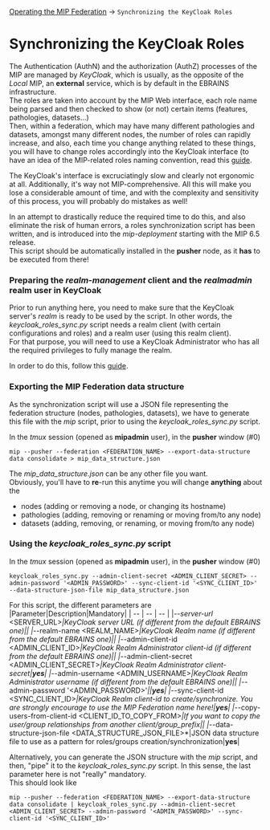 <a href="OperatingMIPFederation.md">Operating the MIP Federation</a> -> `Synchronizing the KeyCloak Roles`

# Synchronizing the KeyCloak Roles
The Authentication (AuthN) and the authorization (AuthZ) processes of the MIP are managed by *KeyCloak*, which is usually, as the opposite of the *Local* MIP, an **external** service, which is by default in the EBRAINS infrastructure.  
The roles are taken into account by the MIP Web interface, each role name being parsed and then checked to show (or not) certain items (features, pathologies, datasets...)  
Then, within a federation, which may have many different pathologies and datasets, amongst many different nodes, the number of roles can rapidly increase, and also, each time you change anything related to these things, you will have to change roles accordingly into the KeyCloak interface (to have an idea of the MIP-related roles naming convention, read this <a href="../../documentation/UserAuthorizations.md">guide</a>.

The KeyCloak's interface is excruciatingly slow and clearly not ergonomic at all. Additionally, it's way not MIP-comprehensive. All this will make you lose a considerable amount of time, and with the complexity and sensitivity of this process, you will probably do mistakes as well!

In an attempt to drastically reduce the required time to do this, and also eliminate the risk of human errors, a roles synchronization script has been written, and is introduced into the *mip-deployment* starting with the MIP 6.5 release.  
This script should be automatically installed in the **pusher** node, as it **has** to be executed from there!

### Preparing the *realm-management* client and the *realmadmin* realm user in KeyCloak
Prior to run anything here, you need to make sure that the KeyCloak server's *realm* is ready to be used by the script. In other words, the *keycloak_roles_sync.py* script needs a realm client (with certain configurations and roles) and a realm user (using this realm client).  
For that purpose, you will need to use a KeyCloak Administrator who has all the required privileges to fully manage the realm.

In order to do this, follow this <a href="PreparingKeycloakRealmClient.md">guide</a>.

### Exporting the MIP Federation data structure
As the synchronization script will use a JSON file representing the federation structure (nodes, pathologies, datasets), we have to generate this file with the *mip* script, prior to using the *keycloak_roles_sync.py* script.  

In the *tmux* session (opened as **mipadmin** user), in the **pusher** window (#0)
```
mip --pusher --federation <FEDERATION_NAME> --export-data-structure data consolidate > mip_data_structure.json
```
The *mip_data_structure.json* can be any other file you want.  
Obviously, you'll have to **re**-run this anytime you will change **anything** about the
* nodes (adding or removing a node, or changing its hostname)
* pathologies (adding, removing or renaming or moving from/to any node)
* datasets (adding, removing, or renaming, or moving from/to any node)

### Using the *keycloak_roles_sync.py* script
In the *tmux* session (opened as **mipadmin** user), in the **pusher** window (#0)
```
keycloak_roles_sync.py --admin-client-secret <ADMIN_CLIENT_SECRET> --admin-password '<ADMIN_PASSWORD>' --sync-client-id '<SYNC_CLIENT_ID>' --data-structure-json-file mip_data_structure.json
```

For this script, the different parameters are
|Parameter|Description|Mandatory|
| -- | -- | -- |
|*--server-url* \<SERVER_URL>*|KeyCloak server URL (if different from the default EBRAINS one)||
|*--realm-name \<REALM_NAME>*|KeyCloak Realm name (if different from the default EBRAINS one)||
|*--admin-client-id \<ADMIN_CLIENT_ID>*|KeyCloak Realm Administrator client-id (if different from the default EBRAINS one)||
|*--admin-client-secret \<ADMIN_CLIENT_SECRET>*|KeyCloak Realm Administrator client-secret|**yes**|
|*--admin-username \<ADMIN_USERNAME>*|KeyCloak Realm Administrator username (if different from the default EBRAINS one)||
|*--admin-password '\<ADMIN_PASSWORD>'*||**yes**|
|*--sync-client-id \<SYNC_CLIENT_ID>*|KeyCloak Realm client-id to create/synchronize. You are strongly encourage to use the MIP Federation name here!|**yes**|
|*--copy-users-from-client-id \<CLIENT_ID_TO_COPY_FROM>*|If you want to copy the user/group relationships from another client/group_prefix||
|*--data-structure-json-file \<DATA_STRUCTURE_JSON_FILE>*|JSON data structure file to use as a pattern for roles/groups creation/synchronization|**yes**|

Alternatively, you can generate the JSON structure with the *mip* script, and then, "pipe" it to the *keycloak_roles_sync.py* script. In this sense, the last parameter here is not "really" mandatory.  
This should look like
```
mip --pusher --federation <FEDERATION_NAME> --export-data-structure data consolidate | keycloak_roles_sync.py --admin-client-secret <ADMIN_CLIENT_SECRET> --admin-password '<ADMIN_PASSWORD>' --sync-client-id '<SYNC_CLIENT_ID>'
```
